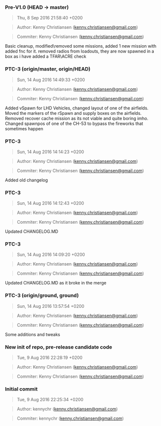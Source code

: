 ### Pre-V1.0 (HEAD -> master)
>Thu, 8 Sep 2016 21:58:40 +0200

>Author: Kenny Christiansen (kenny.christiansen@gmail.com)

>Commiter: Kenny Christiansen (kenny.christiansen@gmail.com)

Basic cleanup, modified\removed some missions, added 1 new mission with
added fnc for it. removed radios from loadouts, they are now spawned in
a box as i have added a TFAR\ACRE check



### PTC-3 (origin/master, origin/HEAD)
>Sun, 14 Aug 2016 14:49:33 +0200

>Author: Kenny Christiansen (kenny.christiansen@gmail.com)

>Commiter: Kenny Christiansen (kenny.christiansen@gmail.com)

Added vSpawn for LHD Vehicles, changed layout of one of the airfields.
Moved the markers of the rSpawn and supply boxes on the airfields.
Removed recover cache mission as its not viable and quite boring imho.
Changed spawnpos of one of the CH-53 to bypass the fireworks that
sometimes happen



### PTC-3
>Sun, 14 Aug 2016 14:14:23 +0200

>Author: Kenny Christiansen (kenny.christiansen@gmail.com)

>Commiter: Kenny Christiansen (kenny.christiansen@gmail.com)

Added old changelog



### PTC-3
>Sun, 14 Aug 2016 14:12:43 +0200

>Author: Kenny Christiansen (kenny.christiansen@gmail.com)

>Commiter: Kenny Christiansen (kenny.christiansen@gmail.com)

Updated CHANGELOG.MD



### PTC-3
>Sun, 14 Aug 2016 14:09:20 +0200

>Author: Kenny Christiansen (kenny.christiansen@gmail.com)

>Commiter: Kenny Christiansen (kenny.christiansen@gmail.com)

Updated CHANGELOG.MD as it broke in the merge



### PTC-3 (origin/ground, ground)
>Sun, 14 Aug 2016 13:57:54 +0200

>Author: Kenny Christiansen (kenny.christiansen@gmail.com)

>Commiter: Kenny Christiansen (kenny.christiansen@gmail.com)

Some additions and tweaks



### New init of repo, pre-release candidate code
>Tue, 9 Aug 2016 22:28:19 +0200

>Author: Kenny Christiansen (kenny.christiansen@gmail.com)

>Commiter: Kenny Christiansen (kenny.christiansen@gmail.com)




### Initial commit
>Tue, 9 Aug 2016 22:25:34 +0200

>Author: kennychr (kenny.christiansen@gmail.com)

>Commiter: kennychr (kenny.christiansen@gmail.com)




